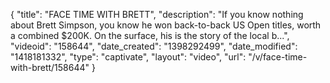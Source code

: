 {
    "title": "FACE TIME WITH BRETT",
    "description": "If you know nothing about Brett Simpson, you know he won back-to-back US Open titles, worth a combined $200K. On the surface, his is the story of the local b...",
    "videoid": "158644",
    "date_created": "1398292499",
    "date_modified": "1418181332",
    "type": "captivate",
    "layout": "video",
    "url": "\/v\/face-time-with-brett\/158644"
}